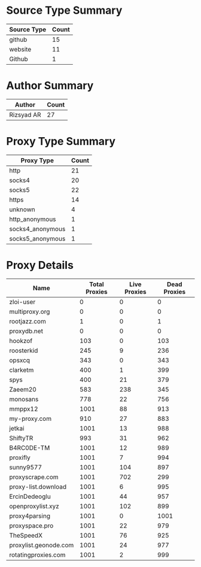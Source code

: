 # Source Type Summary

| Source Type | Count |
|-------------|-------|
| github | 15 |
| website | 11 |
| Github | 1 |


# Author Summary

| Author | Count |
|--------|-------|
| Rizsyad AR | 27 |


# Proxy Type Summary

| Proxy Type | Count |
|------------|-------|
| http | 21 |
| socks4 | 20 |
| socks5 | 22 |
| https | 14 |
| unknown | 4 |
| http_anonymous | 1 |
| socks4_anonymous | 1 |
| socks5_anonymous | 1 |


# Proxy Details

| Name | Total Proxies | Live Proxies | Dead Proxies |
|------|---------------|--------------|---------------|
| zloi-user | 0 | 0 | 0 |
| multiproxy.org | 0 | 0 | 0 |
| rootjazz.com | 1 | 0 | 1 |
| proxydb.net | 0 | 0 | 0 |
| hookzof | 103 | 0 | 103 |
| roosterkid | 245 | 9 | 236 |
| opsxcq | 343 | 0 | 343 |
| clarketm | 400 | 1 | 399 |
| spys | 400 | 21 | 379 |
| Zaeem20 | 583 | 238 | 345 |
| monosans | 778 | 22 | 756 |
| mmppx12 | 1001 | 88 | 913 |
| my-proxy.com | 910 | 27 | 883 |
| jetkai | 1001 | 13 | 988 |
| ShiftyTR | 993 | 31 | 962 |
| B4RC0DE-TM | 1001 | 12 | 989 |
| proxifly | 1001 | 7 | 994 |
| sunny9577 | 1001 | 104 | 897 |
| proxyscrape.com | 1001 | 702 | 299 |
| proxy-list.download | 1001 | 6 | 995 |
| ErcinDedeoglu | 1001 | 44 | 957 |
| openproxylist.xyz | 1001 | 102 | 899 |
| proxy4parsing | 1001 | 0 | 1001 |
| proxyspace.pro | 1001 | 22 | 979 |
| TheSpeedX | 1001 | 76 | 925 |
| proxylist.geonode.com | 1001 | 24 | 977 |
| rotatingproxies.com | 1001 | 2 | 999 |
